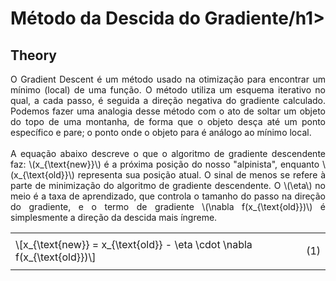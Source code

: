 <h1>Método da Descida do Gradiente/h1>

<h2>Theory</h2>

<p align = "justify">
O Gradient Descent é um método usado na otimização para encontrar um mínimo (local) de uma função. O método utiliza um esquema iterativo no qual, a cada passo, é seguida a direção negativa do gradiente calculado. Podemos fazer uma analogia desse método com o ato de soltar um objeto do topo de uma montanha, de forma que o objeto desça até um ponto específico e pare; o ponto onde o objeto para é análogo ao mínimo local.
<br><br>
A equação abaixo descreve o que o algoritmo de gradiente descendente faz: \(x_{\text{new}}\) é a próxima posição do nosso "alpinista", enquanto \(x_{\text{old}}\) representa sua posição atual. O sinal de menos se refere à parte de minimização do algoritmo de gradiente descendente. O \(\eta\) no meio é a taxa de aprendizado, que controla o tamanho do passo na direção do gradiente, e o termo de gradiente \(\nabla f(x_{\text{old}})\) é simplesmente a direção da descida mais íngreme.
</p>

<table style = "width:100%">
    <tr>
        <td>\[x_{\text{new}} = x_{\text{old}} - \eta \cdot \nabla f(x_{\text{old}})\]
        <td><p align = "right">(1)</p></td>
    </tr>
</table>

<p align = "justify">